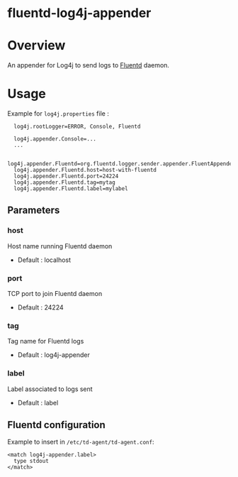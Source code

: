 fluentd-log4j-appender
======================

# Overview

An appender for Log4j to send logs to [Fluentd](http://github.com/fluent/fluentd) daemon.

# Usage

Example for `log4j.properties` file :

```
  log4j.rootLogger=ERROR, Console, Fluentd

  log4j.appender.Console=...
  ...

  log4j.appender.Fluentd=org.fluentd.logger.sender.appender.FluentAppender
  log4j.appender.Fluentd.host=host-with-fluentd
  log4j.appender.Fluentd.port=24224
  log4j.appender.Fluentd.tag=mytag
  log4j.appender.Fluentd.label=mylabel
```

## Parameters

### host
Host name running Fluentd daemon
* Default : localhost

### port
TCP port to join Fluentd daemon
* Default : 24224

### tag
Tag name for Fluentd logs
* Default : log4j-appender

### label
Label associated to logs sent
* Default : label

## Fluentd configuration

Example to insert in `/etc/td-agent/td-agent.conf`:

```
<match log4j-appender.label>
  type stdout
</match>
```


